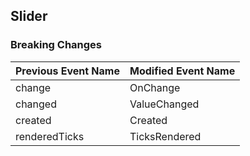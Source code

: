 ## Slider

### Breaking Changes

|Previous Event Name|Modified Event Name|
|-----------|-----------|
|change|OnChange|
|changed|ValueChanged|
|created|Created|
|renderedTicks|TicksRendered|
